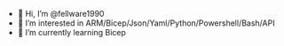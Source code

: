- 👋 Hi, I’m @fellware1990
- 👀 I’m interested in ARM/Bicep/Json/Yaml/Python/Powershell/Bash/API
- 🌱 I’m currently learning Bicep
